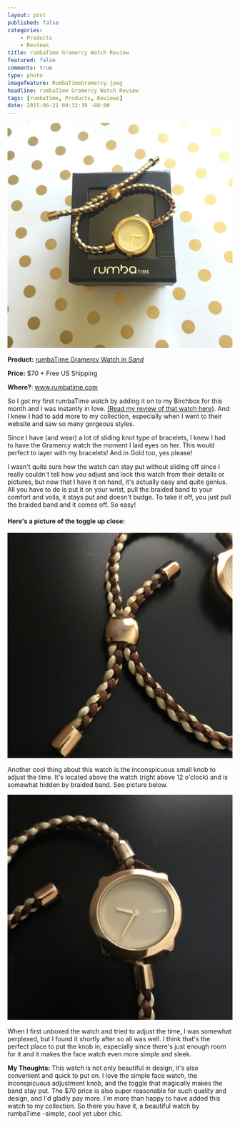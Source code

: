 ```yaml
---
layout: post
published: false
categories: 
    - Products
    - Reviews
title: rumbaTime Gramercy Watch Review
featured: false
comments: true
type: photo
imagefeature: RumbaTimeGramercy.jpeg
headline: rumbaTime Gramercy Watch Review
tags: [rumbaTime, Products, Reviews]
date: 2015-06-21 09:32:39 -08:00
---
```


<center><img src='/images/RumbatimeGramercy.jpeg'></center>
<p><b>Product:</b> <a href="http://rumbatime.com/collections/gramercy/products/gramercy-sand" target="_blank">rumbaTime Gramercy Watch in <i>Sand</i></a></p>
<p><b>Price:</b> $70 + Free US Shipping</p>
<p><b>Where?</b>: <a href="http://rumbatime.com" target="_blank">www.rumbatime.com</a>
<br>

<p>So I got my first rumbaTime watch by adding it on to my Birchbox for this month and I was instantly in love. <a href="http://whatsupmailbox.com/subscriptions/reviews/Birchbox-June-2015-Second-Box-Review/" target="_blank">(Read my review of that watch here)</a>. And I knew I had to add more to my collection, especially when I went to their website and saw so many gorgeous styles.</p>

<p>Since I have (and wear) a lot of sliding knot type of bracelets, I knew I had to have the Gramercy watch the moment I laid eyes on her. This would perfect to layer with my bracelets! And in Gold too, yes please!</p>

<p>I wasn't quite sure how the watch can stay put without sliding off since I really couldn't tell how you adjust and lock this watch from their details or pictures, but now that I have it on hand, it's actually easy and quite genius. All you have to do is put it on your wrist, pull the braided band to your comfort and voila, it stays put and doesn't budge. To take it off, you just pull the braided band and it comes off. So easy!</p>

<H4>Here's a picture of the toggle up close:</H4>
<center><img src='/images/RumbatimeGramercy2.jpeg'></center>

<p>Another cool thing about this watch is the inconspicuous small knob to adjust the time. It's located above the watch (right above 12 o'clock) and is somewhat hidden by braided band. See picture below.</p>

<center><img src='/images/RumbatimeGramercy3.jpeg'></center>

<p>When I first unboxed the watch and tried to adjust the time, I was somewhat perplexed, but I found it shortly after so all was well. I think that's the perfect place to put the knob in, especially since there's just enough room for it and it makes the face watch even more simple and sleek.</p>

<p><i class="icon-exclamation-sign"></i><b>My Thoughts:</b> This watch is not only beautiful in design, it's also convenient and quick to put on. I love the simple face watch, the inconspicuous adjustment knob, and the toggle that magically makes the band stay put. The $70 price is also super reasonable for such quality and design, and I'd gladly pay more. I'm more than happy to have added this watch to my collection. So there you have it, a beautiful watch by rumbaTime -simple, cool yet uber chic.</p>
